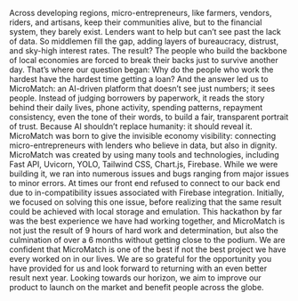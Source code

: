 Across developing regions, micro-entrepreneurs, like farmers, vendors, riders, and artisans, keep their communities alive, but to the financial system, they barely exist. Lenders want to help but can’t see past the lack of data. So middlemen fill the gap, adding layers of bureaucracy, distrust, and sky-high interest rates. The result? The people who build the backbone of local economies are forced to break their backs just to survive another day. That’s where our question began: Why do the people who work the hardest have the hardest time getting a loan? And the answer led us to MicroMatch: an AI-driven platform that doesn’t see just numbers; it sees people. Instead of judging borrowers by paperwork, it reads the story behind their daily lives, phone activity, spending patterns, repayment consistency, even the tone of their words, to build a fair, transparent portrait of trust. Because AI shouldn’t replace humanity: it should reveal it. MicroMatch was born to give the invisible economy visibility: connecting micro-entrepreneurs with lenders who believe in data, but also in dignity. MicroMatch was created by using many tools and technologies, including Fast API, Uvicorn, YOLO, Tailwind CSS, Chart.js, Firebase. While we were building it, we ran into numerous issues and bugs ranging from major issues to minor errors. At times our front end refused to connect to our back end due to in-compatibility issues associated with Firebase integration. Initially, we focused on solving this one issue, before realizing that the same result could be achieved with local storage and emulation. This hackathon by far was the best experience we have had working together, and MicroMatch is not just the result of 9 hours of hard work and determination, but also the culmination of over a 6 months without getting close to the podium. We are confident that MicroMatch is one of the best if not the best project we have every worked on in our lives. We are so grateful for the opportunity you have provided for us and look forward to returning with an even better result next year. Looking towards our horizon, we aim to improve our product to launch on the market and benefit people across the globe.
